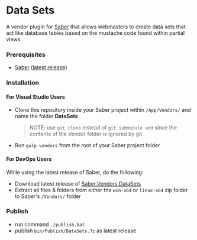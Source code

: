 # Data Sets
A vendor plugin for [Saber](https://saber.datasilk.io) that allows webmasters to create data sets that act like database tables based on the mustache code found within partial views.

### Prerequisites
* [Saber](https://saber.datasilk.io) ([latest release](https://github.com/Datasilk/Saber/releases))

### Installation
#### For Visual Studio Users
* Clone this repository inside your Saber project within `/App/Vendors/` and name the folder **DataSets**
	> NOTE: use `git clone` instead of `git submodule add` since the contents of the Vendor folder is ignored by git
* Run `gulp vendors` from the root of your Saber project folder

#### For DevOps Users
While using the latest release of Saber, do the following:
* Download latest release of [Saber.Vendors.DataSets](https://github.com/Datasilk/Saber-DataSets/releases)
* Extract all files & folders from either the `win-x64` or `linux-x64` zip folder to Saber's `/Vendors/` folder

### Publish
* run command `./publish.bat`
* publish `bin/Publish/DataSets.7z` as latest release